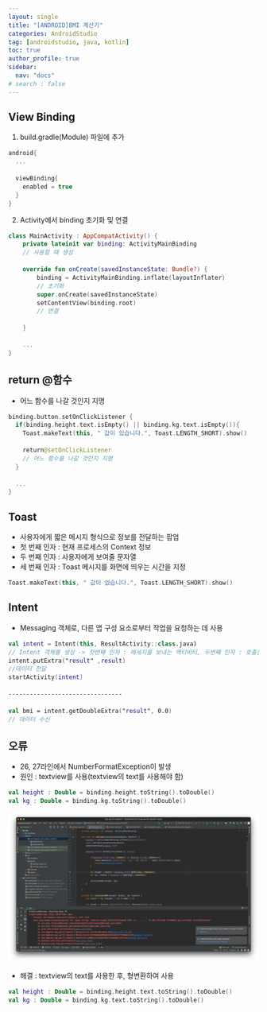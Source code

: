```yaml
---
layout: single
title: "[ANDROID]BMI 계산기"
categories: AndroidStudio
tag: [androidstudio, java, kotlin]
toc: true
author_profile: true
sidebar:
  nav: "docs"
# search : false
---
```


## View Binding

1. build.gradle(Module) 파일에 추가

```kotlin
android{
  ...

  viewBinding{
    enabled = true
  }
}
```

2. Activity에서 binding 초기화 및 연결

```kotlin
class MainActivity : AppCompatActivity() {
    private lateinit var binding: ActivityMainBinding
    // 사용할 때 생성

    override fun onCreate(savedInstanceState: Bundle?) {
        binding = ActivityMainBinding.inflate(layoutInflater)
        // 초기화
        super.onCreate(savedInstanceState)
        setContentView(binding.root)
        // 연결

    }

    ...
}
```

## return @함수

- 어느 함수를 나갈 것인지 지명

```kotlin
binding.button.setOnClickListener {
  if(binding.height.text.isEmpty() || binding.kg.text.isEmpty()){
    Toast.makeText(this, " 값이 있습니다.", Toast.LENGTH_SHORT).show()

    return@setOnClickListener
    // 어느 함수를 나갈 것인지 지명
  }

  ...
}
```

## Toast

- 사용자에게 짧은 메시지 형식으로 정보를 전달하는 팝업
- 첫 번째 인자 : 현재 프로세스의 Context 정보
- 두 번째 인자 : 사용자에게 보여줄 문자열
- 세 번째 인자 : Toast 메시지를 화면에 띄우는 시간을 지정

```kotlin
Toast.makeText(this, " 값이 없습니다.", Toast.LENGTH_SHORT).show()
```

## Intent

- Messaging 객체로, 다른 앱 구성 요소로부터 작업을 요청하는 데 사용

```kotlin
val intent = Intent(this, ResultActivity::class.java)
// Intent 객체를 생성 -> 첫번째 인자 : 메세지를 보내는 액티비티, 두번째 인자 : 호출될 액티비티
intent.putExtra("result" ,result)
//데이터 전달
startActivity(intent)

--------------------------------

val bmi = intent.getDoubleExtra("result", 0.0)
// 데이터 수신
```

## 오류

- 26, 27라인에서 NumberFormatException이 발생
- 원인 : textview를 사용(textview의 text를 사용해야 함)

```kotlin
val height : Double = binding.height.toString().toDouble()
val kg : Double = binding.kg.toString().toDouble()
```

![](../images/2021-12-27-[ANDROID]BMI%20계산기/error.png)

- 해결 : textview의 text를 사용한 후, 형변환하여 사용

```kotlin
val height : Double = binding.height.text.toString().toDouble()
val kg : Double = binding.kg.text.toString().toDouble()
```
